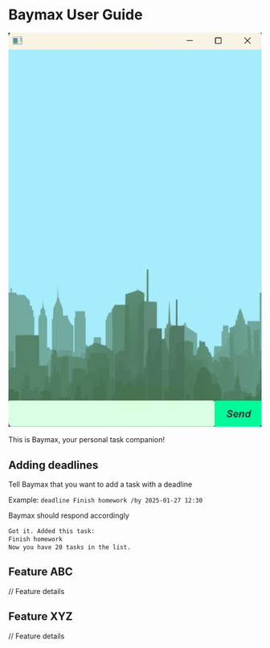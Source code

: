 # Baymax User Guide
![GUI](./Ui.png)

This is Baymax, your personal task companion!

## Adding deadlines

Tell Baymax that you want to add a task with a deadline

Example: `deadline Finish homework /by 2025-01-27 12:30`

Baymax should respond accordingly

```
Got it. Added this task: 
Finish homework 
Now you have 20 tasks in the list.
```

## Feature ABC

// Feature details


## Feature XYZ

// Feature details